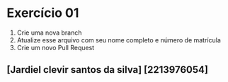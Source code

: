 # Exercício 01

1. Crie uma nova branch
2. Atualize esse arquivo com seu nome completo e número de matrícula
2. Crie um novo Pull Request

## [Jardiel clevir santos da silva] [2213976054]
